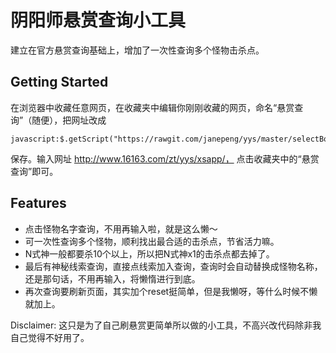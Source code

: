 # 阴阳师悬赏查询小工具

建立在官方悬赏查询基础上，增加了一次性查询多个怪物击杀点。

## Getting Started

在浏览器中收藏任意网页，在收藏夹中编辑你刚刚收藏的网页，命名“悬赏查询”（随便），把网址改成
```
javascript:$.getScript("https://rawgit.com/janepeng/yys/master/selectBoss.js");
```
保存。输入网址 http://www.16163.com/zt/yys/xsapp/， 点击收藏夹中的“悬赏查询”即可。

## Features

- 点击怪物名字查询，不用再输入啦，就是这么懒～
- 可一次性查询多个怪物，顺利找出最合适的击杀点，节省活力嘛。
- N式神一般都要杀10个以上，所以把N式神x1的击杀点都去掉了。
- 最后有神秘线索查询，直接点线索加入查询，查询时会自动替换成怪物名称，还是那句话，不用再输入，将懒惰进行到底。
- 再次查询要刷新页面，其实加个reset挺简单，但是我懒呀，等什么时候不懒就加上。

Disclaimer: 这只是为了自己刷悬赏更简单所以做的小工具，不高兴改代码除非我自己觉得不好用了。
